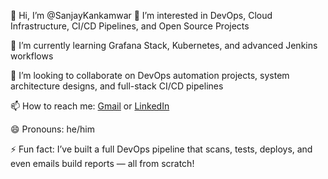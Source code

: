 👋 Hi, I’m @SanjayKankamwar
👀 I’m interested in DevOps, Cloud Infrastructure, CI/CD Pipelines, and Open Source Projects

🌱 I’m currently learning Grafana Stack, Kubernetes, and advanced Jenkins workflows

💞️ I’m looking to collaborate on DevOps automation projects, system architecture designs, and full-stack CI/CD pipelines

📫 How to reach me: [Gmail](sanjaykankamwar6008@gmail.com) or [LinkedIn](https://www.linkedin.com/in/sanjaykankamwar/)

😄 Pronouns: he/him

⚡ Fun fact: I’ve built a full DevOps pipeline that scans, tests, deploys, and even emails build reports — all from scratch!
<!---
SanjayKankamwar/SanjayKankamwar is a ✨ special ✨ repository because its `README.md` (this file) appears on your GitHub profile.
You can click the Preview link to take a look at your changes.
--->
